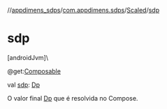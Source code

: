 //[appdimens_sdps](../../../index.md)/[com.appdimens.sdps](../index.md)/[Scaled](index.md)/[sdp](sdp.md)

# sdp

[androidJvm]\

@get:[Composable](https://developer.android.com/reference/kotlin/androidx/compose/runtime/Composable.html)

val [sdp](sdp.md): [Dp](https://developer.android.com/reference/kotlin/androidx/compose/ui/unit/Dp.html)

O valor final [Dp](https://developer.android.com/reference/kotlin/androidx/compose/ui/unit/Dp.html) que é resolvida no Compose.